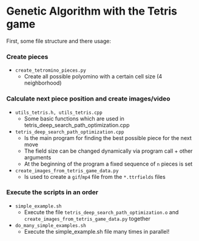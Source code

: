 # Genetic Algorithm with the Tetris game

First, some file structure and there usage:

### Create pieces
* `create_tetromino_pieces.py`
    * Create all possible polyomino with a certain cell size (4 neighborhood)

### Calculate next piece position and create images/video
* `utils_tetris.h, utils_tetris.cpp`
    * Some basic functions which are used in tetris_deep_search_path_optimization.cpp
* `tetris_deep_search_path_optimization.cpp`
    * Is the main program for finding the best possible piece for the next move
    * The field size can be changed dynamically via program call + other arguments
    * At the beginning of the program a fixed sequence of `n` pieces is set
* `create_images_from_tetris_game_data.py`
    * Is used to create a `gif`/`mp4` file from the `*.ttrfields` files

### Execute the scripts in an order
* `simple_example.sh`
    * Execute the file `tetris_deep_search_path_optimization.o` and `create_images_from_tetris_game_data.py` together
* `do_many_simple_examples.sh`
    * Execute the simple_example.sh file many times in parallel!
